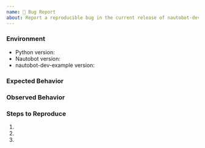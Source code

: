 ```yaml
---
name: 🐛 Bug Report
about: Report a reproducible bug in the current release of nautobot-dev-example
---
```


### Environment
* Python version:  <!-- Example: 3.11.4 -->
* Nautobot version:  <!-- Example: 1.6.0 -->
* nautobot-dev-example version:  <!-- Example: 1.0.0 -->

<!-- What did you expect to happen? -->
### Expected Behavior


<!-- What happened instead? -->
### Observed Behavior

<!--
    Describe in detail the exact steps that someone else can take to reproduce
    this bug using the current release.
-->
### Steps to Reproduce
1.
2.
3.
